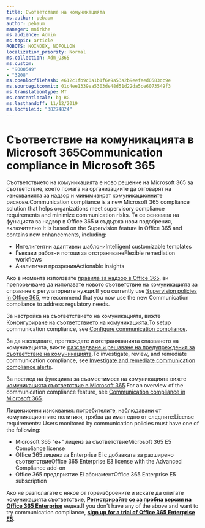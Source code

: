 ```yaml
---
title: Съответствие на комуникацията
ms.author: pebaum
author: pebaum
manager: mnirkhe
ms.audience: Admin
ms.topic: article
ROBOTS: NOINDEX, NOFOLLOW
localization_priority: Normal
ms.collection: Adm_O365
ms.custom:
- "9000549"
- "3208"
ms.openlocfilehash: e612c1fb9c0a1b1f6e9a53a2b9eefeed0583dc9e
ms.sourcegitcommit: 01c4ee1339ea5303de48d51d22da5ce6073549f3
ms.translationtype: MT
ms.contentlocale: bg-BG
ms.lasthandoff: 11/12/2019
ms.locfileid: "38274824"
---
```

# <a name="communication-compliance-in-microsoft-365"></a><span data-ttu-id="07c6f-102">Съответствие на комуникацията в Microsoft 365</span><span class="sxs-lookup"><span data-stu-id="07c6f-102">Communication compliance in Microsoft 365</span></span>

<span data-ttu-id="07c6f-103">Съответствието на комуникацията е ново решение на Microsoft 365 за съответствие, което помага на организациите да отговарят на изискванията за надзор и минимизират комуникационните рискове.</span><span class="sxs-lookup"><span data-stu-id="07c6f-103">Communication compliance is a new Microsoft 365 compliance solution that helps organizations meet supervisory compliance requirements and minimize communication risks.</span></span> <span data-ttu-id="07c6f-104">Тя се основава на функцията за надзор в Office 365 и съдържа нови подобрения, включително:</span><span class="sxs-lookup"><span data-stu-id="07c6f-104">It is based on the Supervision feature in Office 365 and contains new enhancements, including:</span></span>

- <span data-ttu-id="07c6f-105">Интелигентни адаптивни шаблони</span><span class="sxs-lookup"><span data-stu-id="07c6f-105">Intelligent customizable templates</span></span>
- <span data-ttu-id="07c6f-106">Гъвкави работни потоци за отстраняване</span><span class="sxs-lookup"><span data-stu-id="07c6f-106">Flexible remediation workflows</span></span>
- <span data-ttu-id="07c6f-107">Аналитични прозрения</span><span class="sxs-lookup"><span data-stu-id="07c6f-107">Actionable insights</span></span>

<span data-ttu-id="07c6f-108">Ако в момента използвате [правила за надзор в Office 365](https://docs.microsoft.com/microsoft-365/compliance/supervision-policies), ви препоръчваме да използвате новото съответствие на комуникацията за справяне с регулаторните нужди.</span><span class="sxs-lookup"><span data-stu-id="07c6f-108">If you currently use [Supervision policies in Office 365](https://docs.microsoft.com/microsoft-365/compliance/supervision-policies), we recommend that you now use the new Communication compliance to address regulatory needs.</span></span>

<span data-ttu-id="07c6f-109">За настройка на съответствието на комуникацията, вижте [Конфигуриране на съответствието на комуникацията](https://docs.microsoft.com/microsoft-365/compliance/communication-compliance-configure).</span><span class="sxs-lookup"><span data-stu-id="07c6f-109">To setup communication compliance, see [Configure communication compliance](https://docs.microsoft.com/microsoft-365/compliance/communication-compliance-configure).</span></span>

<span data-ttu-id="07c6f-110">За да изследвате, преглеждате и отстраняванията спазването на комуникацията, вижте [разследване и решаване на предупреждения за съответствие на комуникацията](https://docs.microsoft.com/microsoft-365/compliance/communication-compliance-investigate-remediate).</span><span class="sxs-lookup"><span data-stu-id="07c6f-110">To investigate, review, and remediate communication compliance, see [Investigate and remediate communication compliance alerts](https://docs.microsoft.com/microsoft-365/compliance/communication-compliance-investigate-remediate).</span></span>

<span data-ttu-id="07c6f-111">За преглед на функцията за съвместимост на комуникацията вижте [комуникацията съответствие в Microsoft 365](https://docs.microsoft.com/microsoft-365/compliance/communication-compliance).</span><span class="sxs-lookup"><span data-stu-id="07c6f-111">For an overview of the communication compliance feature, see [Communication compliance in Microsoft 365](https://docs.microsoft.com/microsoft-365/compliance/communication-compliance).</span></span>

<span data-ttu-id="07c6f-112">Лицензионни изисквания: потребителите, наблюдавани от комуникационните политики, трябва да имат едно от следните:</span><span class="sxs-lookup"><span data-stu-id="07c6f-112">License requirements: Users monitored by communication policies must have one of the following:</span></span>

- <span data-ttu-id="07c6f-113">Microsoft 365 "е+" лиценз за съответствие</span><span class="sxs-lookup"><span data-stu-id="07c6f-113">Microsoft 365 E5 Compliance license</span></span>
- <span data-ttu-id="07c6f-114">Office 365 лиценз за Enterprise Еi с добавката за разширено съответствие</span><span class="sxs-lookup"><span data-stu-id="07c6f-114">Office 365 Enterprise E3 license with the Advanced Compliance add-on</span></span>
- <span data-ttu-id="07c6f-115">Office 365 предприятие Еi абонамент</span><span class="sxs-lookup"><span data-stu-id="07c6f-115">Office 365 Enterprise E5 subscription</span></span>

<span data-ttu-id="07c6f-116">Ако не разполагате с някое от гореизброените и искате да опитате комуникацията съответствие, **[Регистрирайте се за пробна версия на Office 365 Enterprise](https://go.microsoft.com/fwlink/p/?LinkID=698279)** еедна.</span><span class="sxs-lookup"><span data-stu-id="07c6f-116">If you don't have any of the above and want to try communication compliance, **[sign up for a trial of Office 365 Enterprise E5](https://go.microsoft.com/fwlink/p/?LinkID=698279)**.</span></span>